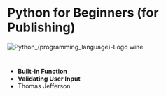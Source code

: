 # Python for Beginners (for Publishing)
![Python_(programming_language)-Logo wine](https://user-images.githubusercontent.com/63954013/129531591-d7f8e747-3f5a-4829-bc4d-0469b99a2b43.png)

#
- **Built-in Function**
- __Validating User Input__
- Thomas Jefferson
